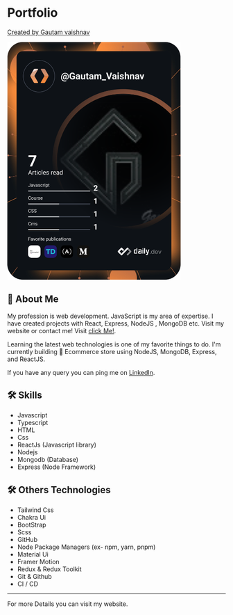 # Portfolio

[Created by Gautam vaishnav](https://gautamvaishnav.netlify.app/)


<a href="https://app.daily.dev/DailyDevTips"><img src="https://github.com/Gautamvaishnav-git/Gautamvaishnav-git/blob/main/devcard.svg" width="400" alt="Chris Bongers's Dev Card"/></a>


## 🚀 About Me

My profession is web development. JavaScript is my area of expertise. I have created projects with React, Express, NodeJS , MongoDB etc. Visit my website or contact me! Visit [click Me!](https://gautamvaishnav.netlify.app/).

Learning the latest web technologies is one of my favorite things to do. I'm currently building 🛒 Ecommerce store using NodeJS, MongoDB, Express, and ReactJS.

If you have any query you can ping me on [LinkedIn](https://www.linkedin.com/in/gautamvaishnav/).


## 🛠 Skills

- Javascript
- Typescript
- HTML
- Css
- ReactJs (Javascript library)
- Nodejs
- Mongodb (Database)
- Express (Node Framework)

## 🛠 Others Technologies 

- Tailwind Css
- Chakra Ui
- BootStrap
- Scss
- GitHub
- Node Package Managers (ex- npm, yarn, pnpm)
- Material Ui
- Framer Motion
- Redux & Redux Toolkit
- Git & Github
- CI / CD

-----

For more Details you can visit my website.

